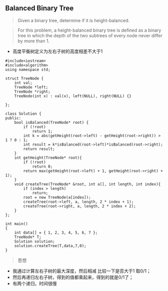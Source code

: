 ## Balanced Binary Tree

>Given a binary tree, determine if it is height-balanced.

>For this problem, a height-balanced binary tree is defined as a binary tree in which the depth of the two subtrees of every node never differ by more than 1.

* 高度平衡树定义为左右子树的高度相差不大于1

```
#include<iostream>
#include<algorithm>
using namespace std;

struct TreeNode {
	int val;
	TreeNode *left;
	TreeNode *right;
	TreeNode(int x) : val(x), left(NULL), right(NULL) {}
	
};

class Solution {
public:
	bool isBalanced(TreeNode* root) {
		if (!root)
			return 1;
		int k = abs(getHeight(root->left) - getHeight(root->right)) > 1 ? 0 : 1;
		int result = k*isBalanced(root->left)*isBalanced(root->right);
		return result;
	}
	int getHeight(TreeNode* root){
		if (!root)
			return 0;
		return max(getHeight(root->left) + 1, getHeight(root->right) + 1);
	}
	void createTree(TreeNode* &root, int a[], int length, int index){
		if (index > length)
			return;
		root = new TreeNode(a[index]);
		createTree(root->left, a, length, 2 * index + 1);
		createTree(root->right, a, length, 2 * index + 2);
	}
};

int main()
{
	int data[] = { 1, 2, 3, 4, 5, 6, 7 };
	TreeNode* T;
	Solution solution;
	solution.createTree(T,data,7,0);
}
```

> 思想

* 我通过计算左右子树的最大深度，然后相减 比较一下是否大于1 取0/1；
* 然后再递归左右子树，得到的值都乘起来，得到的就是0/1了；
* 有两个递归，时间很慢